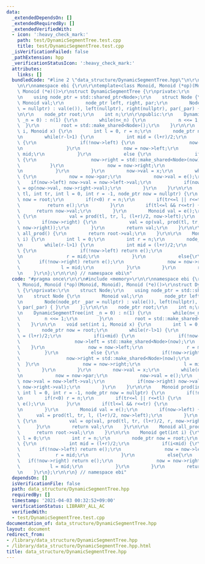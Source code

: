 ```yaml
---
data:
  _extendedDependsOn: []
  _extendedRequiredBy: []
  _extendedVerifiedWith:
  - icon: ':heavy_check_mark:'
    path: test/DynamicSegmentTree.test.cpp
    title: test/DynamicSegmentTree.test.cpp
  _isVerificationFailed: false
  _pathExtension: hpp
  _verificationStatusIcon: ':heavy_check_mark:'
  attributes:
    links: []
  bundledCode: "#line 2 \"data_structure/DynamicSegmentTree.hpp\"\n\r\n#include <memory>\r\
    \n\r\nnamespace ebi {\r\n\r\ntemplate<class Monoid, Monoid (*op)(Monoid, Monoid),\
    \ Monoid (*e)()>\r\nstruct DynamicSegmentTree {\r\nprivate:\r\n    struct Node;\r\
    \n    using node_ptr = std::shared_ptr<Node>;\r\n    struct Node {\r\n       \
    \ Monoid val;\r\n        node_ptr left, right, par;\r\n        Node(node_ptr _par\
    \ = nullptr) : val(e()), left(nullptr), right(nullptr), par(_par) { }\r\n    };\r\
    \n\r\n    node_ptr root;\r\n    int n;\r\n\r\npublic:\r\n    DynamicSegmentTree(int\
    \ _n = 0) : n(1) {\r\n        while(n<_n) {\r\n            n <<= 1;\r\n      \
    \  }\r\n        root = std::make_shared<Node>();\r\n    }\r\n\r\n    void set(int\
    \ i, Monoid x) {\r\n        int l = 0, r = n;\r\n        node_ptr now = root;\r\
    \n        while(r-l>1) {\r\n            int mid = (l+r)/2;\r\n            if(i<mid)\
    \ {\r\n                if(!now->left) {\r\n                    now->left = std::make_shared<Node>(now);\r\
    \n                }\r\n                now = now->left;\r\n                r =\
    \ mid;\r\n            }\r\n            else {\r\n                if(!now->right)\
    \ {\r\n                    now->right = std::make_shared<Node>(now);\r\n     \
    \           }\r\n                now = now->right;\r\n                l = mid;\r\
    \n            }\r\n        }\r\n        now->val = x;\r\n        while(now->par)\
    \ {\r\n            now = now->par;\r\n            now->val = e();\r\n        \
    \    if(now->left) now->val = now->left->val;\r\n            if(now->right) now->val\
    \ = op(now->val, now->right->val);\r\n        }\r\n    }\r\n\r\n    Monoid prod(int\
    \ tl, int tr, int l = 0, int r = -1, node_ptr now = nullptr) {\r\n        if(!now)\
    \ now = root;\r\n        if(r<0) r = n;\r\n        if(tr<=l || r<=tl) {\r\n  \
    \          return e();\r\n        }\r\n        if(tl<=l && r<=tr) {\r\n      \
    \      return now->val;\r\n        }\r\n        Monoid val = e();\r\n        if(now->left)\
    \ {\r\n            val = prod(tl, tr, l, (l+r)/2, now->left);\r\n        }\r\n\
    \        if(now->right) {\r\n            val = op(val, prod(tl, tr, (l+r)/2, r,\
    \ now->right));\r\n        }\r\n        return val;\r\n    }\r\n\r\n    Monoid\
    \ all_prod() {\r\n        return root->val;\r\n    }\r\n\r\n    Monoid get(int\
    \ i) {\r\n        int l = 0;\r\n        int r = n;\r\n        node_ptr now = root;\r\
    \n        while(r-l>1) {\r\n            int mid = (l+r)/2;\r\n            if(i<mid)\
    \ {\r\n                if(!now->left) return e();\r\n                now = now->left;\r\
    \n                r = mid;\r\n            }\r\n            else{\r\n         \
    \       if(!now->right) return e();\r\n                now = now->right;\r\n \
    \               l = mid;\r\n            }\r\n        }\r\n        return now->val;\r\
    \n    }\r\n};\r\n\r\n} // namespace ebi\n"
  code: "#pragma once\r\n\r\n#include <memory>\r\n\r\nnamespace ebi {\r\n\r\ntemplate<class\
    \ Monoid, Monoid (*op)(Monoid, Monoid), Monoid (*e)()>\r\nstruct DynamicSegmentTree\
    \ {\r\nprivate:\r\n    struct Node;\r\n    using node_ptr = std::shared_ptr<Node>;\r\
    \n    struct Node {\r\n        Monoid val;\r\n        node_ptr left, right, par;\r\
    \n        Node(node_ptr _par = nullptr) : val(e()), left(nullptr), right(nullptr),\
    \ par(_par) { }\r\n    };\r\n\r\n    node_ptr root;\r\n    int n;\r\n\r\npublic:\r\
    \n    DynamicSegmentTree(int _n = 0) : n(1) {\r\n        while(n<_n) {\r\n   \
    \         n <<= 1;\r\n        }\r\n        root = std::make_shared<Node>();\r\n\
    \    }\r\n\r\n    void set(int i, Monoid x) {\r\n        int l = 0, r = n;\r\n\
    \        node_ptr now = root;\r\n        while(r-l>1) {\r\n            int mid\
    \ = (l+r)/2;\r\n            if(i<mid) {\r\n                if(!now->left) {\r\n\
    \                    now->left = std::make_shared<Node>(now);\r\n            \
    \    }\r\n                now = now->left;\r\n                r = mid;\r\n   \
    \         }\r\n            else {\r\n                if(!now->right) {\r\n   \
    \                 now->right = std::make_shared<Node>(now);\r\n              \
    \  }\r\n                now = now->right;\r\n                l = mid;\r\n    \
    \        }\r\n        }\r\n        now->val = x;\r\n        while(now->par) {\r\
    \n            now = now->par;\r\n            now->val = e();\r\n            if(now->left)\
    \ now->val = now->left->val;\r\n            if(now->right) now->val = op(now->val,\
    \ now->right->val);\r\n        }\r\n    }\r\n\r\n    Monoid prod(int tl, int tr,\
    \ int l = 0, int r = -1, node_ptr now = nullptr) {\r\n        if(!now) now = root;\r\
    \n        if(r<0) r = n;\r\n        if(tr<=l || r<=tl) {\r\n            return\
    \ e();\r\n        }\r\n        if(tl<=l && r<=tr) {\r\n            return now->val;\r\
    \n        }\r\n        Monoid val = e();\r\n        if(now->left) {\r\n      \
    \      val = prod(tl, tr, l, (l+r)/2, now->left);\r\n        }\r\n        if(now->right)\
    \ {\r\n            val = op(val, prod(tl, tr, (l+r)/2, r, now->right));\r\n  \
    \      }\r\n        return val;\r\n    }\r\n\r\n    Monoid all_prod() {\r\n  \
    \      return root->val;\r\n    }\r\n\r\n    Monoid get(int i) {\r\n        int\
    \ l = 0;\r\n        int r = n;\r\n        node_ptr now = root;\r\n        while(r-l>1)\
    \ {\r\n            int mid = (l+r)/2;\r\n            if(i<mid) {\r\n         \
    \       if(!now->left) return e();\r\n                now = now->left;\r\n   \
    \             r = mid;\r\n            }\r\n            else{\r\n             \
    \   if(!now->right) return e();\r\n                now = now->right;\r\n     \
    \           l = mid;\r\n            }\r\n        }\r\n        return now->val;\r\
    \n    }\r\n};\r\n\r\n} // namespace ebi"
  dependsOn: []
  isVerificationFile: false
  path: data_structure/DynamicSegmentTree.hpp
  requiredBy: []
  timestamp: '2021-04-03 00:32:52+09:00'
  verificationStatus: LIBRARY_ALL_AC
  verifiedWith:
  - test/DynamicSegmentTree.test.cpp
documentation_of: data_structure/DynamicSegmentTree.hpp
layout: document
redirect_from:
- /library/data_structure/DynamicSegmentTree.hpp
- /library/data_structure/DynamicSegmentTree.hpp.html
title: data_structure/DynamicSegmentTree.hpp
---
```

